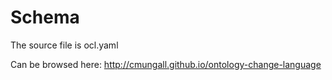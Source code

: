 # Schema

The source file is ocl.yaml

Can be browsed here: http://cmungall.github.io/ontology-change-language
